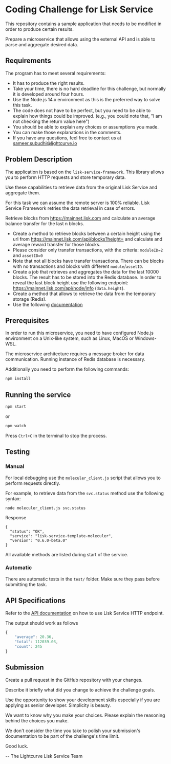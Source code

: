 # Coding Challenge for Lisk Service

This repository contains a sample application that needs to be modified in order to produce certain results.

Prepare a microservice that allows using the external API and is able to parse and aggregate desired data.

## Requirements

The program has to meet several requirements:

- It has to produce the right results.
- Take your time, there is no hard deadline for this challenge, but normally it is developed around four hours.
- Use the Node.js 14.x environment as this is the preferred way to solve this task.
- The code does not have to be perfect, but you need to be able to explain how things could be improved. (e.g., you could note that, "I am not checking the return value here")
- You should be able to explain any choices or assumptions you made.
- You can make those explanations in the comments.
- If you have any questions, feel free to contact us at sameer.subudhi@lightcurve.io

## Problem Description

The application is based on the `lisk-service-framework`. This library allows you to perform HTTP requests and store temporary data.

Use these capabilities to retrieve data from the original Lisk Service and aggregate them.

For this task we can assume the remote server is 100% reliable. Lisk Service Framework retries the data retrieval in case of errors.

Retrieve blocks from https://mainnet.lisk.com and calculate an average balance transfer for the last n blocks.

- Create a method to retrieve blocks between a certain height using the url from https://mainnet.lisk.com/api/blocks?height= and calculate and average reward transfer for those blocks.
- Please consider only transfer transactions, with the criteria: `moduleID=2` and `assetID=0`
- Note that not all blocks have transfer transactions. There can be blocks with no transactions and blocks with different `module`/`assetID`.
- Create a job that retrieves and aggregates the data for the last 10000 blocks. The result has to be stored into the Redis database. In order to reveal the last block height use the following endpoint: https://mainnet.lisk.com/api/node/info (`data.height`).
- Create a method that allows to retrieve the data from the temporary storage (Redis).
- Use the following [documentation](https://lisk.com/documentation/lisk-core/reference/api.html#/Blocks/get_blocks)

## Prerequisites

In order to run this microservice, you need to have configured Node.js environment on a Unix-like system, such as Linux, MacOS or Windows-WSL.

The microservice architecture requires a message broker for data communication. Running instance of Redis database is necessary.

Additionally you need to perform the following commands:

```bash
npm install
```

## Running the service

```bash
npm start
```
or

```bash
npm watch
```

Press `Ctrl+C` in the terminal to stop the process.

## Testing

### Manual

For local debugging use the `moleculer_client.js` script that allows you to perform requests directly.

For example, to retrieve data from the `svc.status` method use the following syntax:

```
node moleculer_client.js svc.status
```

Response

```
{
  "status": "OK",
  "service": "lisk-service-template-moleculer",
  "version": "0.6.0-beta.0"
}
```

All available methods are listed during start of the service.

### Automatic

There are automatic tests in the `test/` folder. Make sure they pass before submitting the task.

## API Specifications

Refer to the [API documentation](https://lisk.com/documentation/lisk-service/references/api.html) on how to use Lisk Service HTTP endpoint.

The output should work as follows

```js
{
	"average": 20.36,
	"total": 112039.03,
	"count": 245
}
```

## Submission

Create a pull request in the GitHub repository with your changes.

Describe it briefly what did you change to achieve the challenge goals.

Use the opportunity to show your development skills especially if you are applying as senior developer. Simplicity is beauty.

We want to know why you make your choices. Please explain the
reasoning behind the choices you make.

We don't consider the time you take to polish your submission's
documentation to be part of the challenge's time limit.

Good luck.

-- The Lightcurve Lisk Service Team
